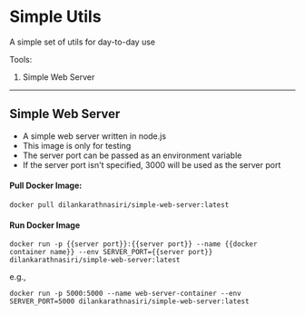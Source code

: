 # Simple Utils

A simple set of utils for day-to-day use

Tools:
1) Simple Web Server

---

## Simple Web Server

* A simple web server written in node.js
* This image is only for testing
* The server port can be passed as an environment variable
* If the server port isn't specified, 3000 will be used as the server port

#### Pull Docker Image:

```shell
docker pull dilankarathnasiri/simple-web-server:latest
```

#### Run Docker Image

```shell
docker run -p {{server port}}:{{server port}} --name {{docker container name}} --env SERVER_PORT={{server port}} dilankarathnasiri/simple-web-server:latest
```

e.g.,

```shell
docker run -p 5000:5000 --name web-server-container --env SERVER_PORT=5000 dilankarathnasiri/simple-web-server:latest
```